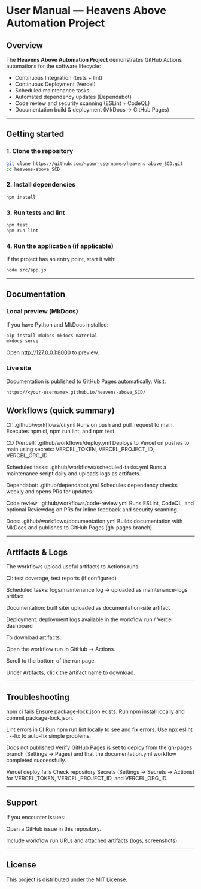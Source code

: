 # User Manual — Heavens Above Automation Project

## Overview

The **Heavens Above Automation Project** demonstrates GitHub Actions automations for the software lifecycle:
- Continuous Integration (tests + lint)
- Continuous Deployment (Vercel)
- Scheduled maintenance tasks
- Automated dependency updates (Dependabot)
- Code review and security scanning (ESLint + CodeQL)
- Documentation build & deployment (MkDocs → GitHub Pages)

---

## Getting started

### 1. Clone the repository

```bash
git clone https://github.com/<your-username>/heavens-above_SCD.git
cd heavens-above_SCD
``` 

### 2. Install dependencies
```bash
npm install
```

### 3. Run tests and lint
```bash
npm test
npm run lint
```

### 4. Run the application (if applicable)

If the project has an entry point, start it with:
```bash
node src/app.js
```

---

## Documentation
### Local preview (MkDocs)

If you have Python and MkDocs installed:
```bash
pip install mkdocs mkdocs-material
mkdocs serve
```

Open http://127.0.0.1:8000 to preview.

### Live site

Documentation is published to GitHub Pages automatically. Visit:
```arduino
https://<your-username>.github.io/heavens-above_SCD/
```

## Workflows (quick summary)

CI: .github/workflows/ci.yml
Runs on push and pull_request to main. Executes npm ci, npm run lint, and npm test.

CD (Vercel): .github/workflows/deploy.yml
Deploys to Vercel on pushes to main using secrets: VERCEL_TOKEN, VERCEL_PROJECT_ID, VERCEL_ORG_ID.

Scheduled tasks: .github/workflows/scheduled-tasks.yml
Runs a maintenance script daily and uploads logs as artifacts.

Dependabot: .github/dependabot.yml
Schedules dependency checks weekly and opens PRs for updates.

Code review: .github/workflows/code-review.yml
Runs ESLint, CodeQL, and optional Reviewdog on PRs for inline feedback and security scanning.

Docs: .github/workflows/documentation.yml
Builds documentation with MkDocs and publishes to GitHub Pages (gh-pages branch).

---

## Artifacts & Logs

The workflows upload useful artifacts to Actions runs:

CI: test coverage, test reports (if configured)

Scheduled tasks: logs/maintenance.log → uploaded as maintenance-logs artifact

Documentation: built site/ uploaded as documentation-site artifact

Deployment: deployment logs available in the workflow run / Vercel dashboard

To download artifacts:

Open the workflow run in GitHub → Actions.

Scroll to the bottom of the run page.

Under Artifacts, click the artifact name to download.

---

## Troubleshooting

npm ci fails
Ensure package-lock.json exists. Run npm install locally and commit package-lock.json.

Lint errors in CI
Run npm run lint locally to see and fix errors. Use npx eslint . --fix to auto-fix simple problems.

Docs not published
Verify GitHub Pages is set to deploy from the gh-pages branch (Settings → Pages) and that the documentation.yml workflow completed successfully.

Vercel deploy fails
Check repository Secrets (Settings → Secrets → Actions) for VERCEL_TOKEN, VERCEL_PROJECT_ID, and VERCEL_ORG_ID.

---

## Support

If you encounter issues:

Open a GitHub issue in this repository.

Include workflow run URLs and attached artifacts (logs, screenshots).

---

## License

This project is distributed under the MIT License.